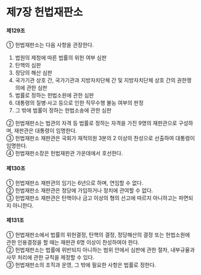 # 제7장 헌법재판소

#### 제129조

① 헌법재판소는 다음 사항을 관장한다.

1. 법원의 제청에 따른 법률의 위헌 여부 심판
2. 탄핵의 심판
3. 정당의 해산 심판
4. 국가기관 상호 간, 국가기관과 지방자치단체 간 및 지방자치단체 상호 간의 권한쟁의에 관한 심판
5. 법률로 정하는 헌법소원에 관한 심판
6. 대통령의 질병·사고 등으로 인한 직무수행 불능 여부의 판정
7. 그 밖에 법률이 정하는 헌법소송에 관한 심판

② 헌법재판소는 법관의 자격 등 법률로 정하는 자격을 가진 9명의 재판관으로 구성하며, 재판관은 대통령이 임명한다.  
③ 헌법재판소 재판관은 국회가 재적의원 3분의 2 이상의 찬성으로 선출하여 대통령이 임명한다.  
④ 헌법재판소장은 헌법재판관 가운데에서 호선한다.  

#### 제130조

① 헌법재판소 재판관의 임기는 6년으로 하며, 연임할 수 없다.  
② 헌법재판소 재판관은 정당에 가입하거나 정치에 관여할 수 없다.  
③ 헌법재판소 재판관은 탄핵이나 금고 이상의 형의 선고에 따르지 아니하고는 파면되지 아니한다.  

#### 제131조

① 헌법재판소에서 법률의 위헌결정, 탄핵의 결정, 정당해산의 결정 또는 헌법소원에 관한 인용결정을 할 때는 재판관 6명 이상이 찬성하여야 한다.  
② 헌법재판소는 법률에 위반되지 아니하는 범위 안에서 심판에 관한 절차, 내부규율과 사무 처리에 관한 규칙을 제정할 수 있다.  
③ 헌법재판소의 조직과 운영, 그 밖에 필요한 사항은 법률로 정한다.  
